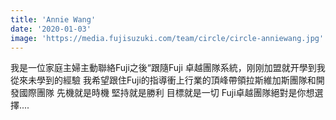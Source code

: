 ```yaml
---
title: 'Annie Wang'
date: '2020-01-03'
image: 'https://media.fujisuzuki.com/team/circle/circle-anniewang.jpg'
---
```

我是一位家庭主婦主動聯絡Fuji之後“跟隨Fuji 卓越團隊系統，刚刚加盟就开學到我從來未學到的經驗
我希望跟住Fuji的指導衝上行業的頂峰帶領拉斯維加斯團隊和開發國際團隊
先機就是時機
堅持就是勝利
目標就是一切
Fuji卓越團隊絕對是你想選擇....